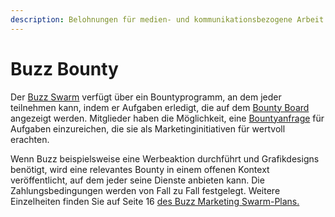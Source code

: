 ```yaml
---
description: Belohnungen für medien- und kommunikationsbezogene Arbeit.
---
```


# Buzz Bounty

Der [Buzz Swarm](../swarms/buzz.md) verfügt über ein Bountyprogramm, an dem jeder teilnehmen kann, indem er Aufgaben erledigt, die auf dem [Bounty Board](https://www.notion.so/3e13ef2a5d614a828b684640af2212b4?v=20b21ead637341faa87416b85202b584) angezeigt werden. Mitglieder haben die Möglichkeit, eine [Bountyanfrage](https://docs.google.com/forms/d/e/1FAIpQLSd9zyx3qV2n5iuO8LdmPQiYHdZpY-NcSH6YkvvCxSq7D-Fo9g/viewform) für Aufgaben einzureichen, die sie als Marketinginitiativen für wertvoll erachten.  
  
Wenn Buzz beispielsweise eine Werbeaktion durchführt und Grafikdesigns benötigt, wird eine relevantes Bounty in einem offenen Kontext veröffentlicht, auf dem jeder seine Dienste anbieten kann. Die Zahlungsbedingungen werden von Fall zu Fall festgelegt. Weitere Einzelheiten finden Sie auf Seite 16 [des Buzz Marketing Swarm-Plans.](https://drive.google.com/file/d/1giD4QcVfHNUaAwcXWqEdV4jI2CUSQH24/view)

